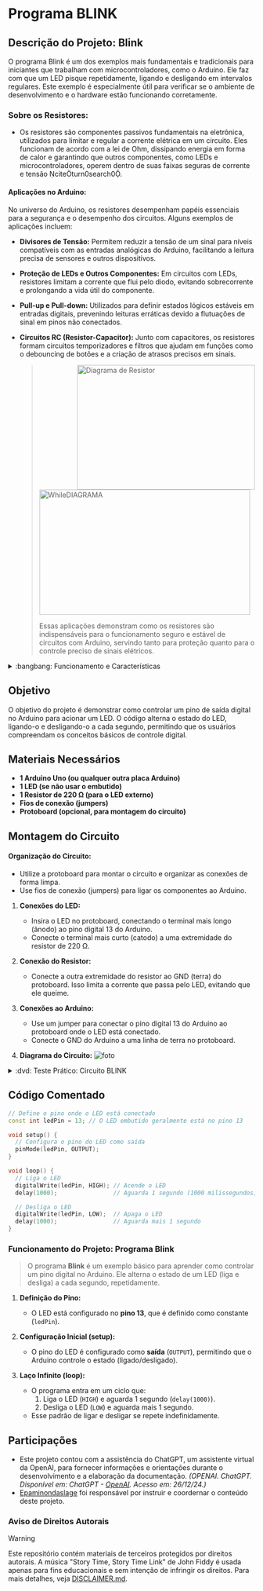 # Programa BLINK


## Descrição do Projeto: Blink
O programa Blink é um dos exemplos mais fundamentais e tradicionais para iniciantes que trabalham com microcontroladores, como o Arduino. Ele faz com que um LED pisque repetidamente, ligando e desligando em intervalos regulares. Este exemplo é especialmente útil para verificar se o ambiente de desenvolvimento e o hardware estão funcionando corretamente.

### Sobre os Resistores:
- Os resistores são componentes passivos fundamentais na eletrônica, utilizados para limitar e regular a corrente elétrica em um circuito. Eles funcionam de acordo com a lei de Ohm, dissipando energia em forma de calor e garantindo que outros componentes, como LEDs e microcontroladores, operem dentro de suas faixas seguras de corrente e tensão citeturn0search0.

#### Aplicações no Arduino:

No universo do Arduino, os resistores desempenham papéis essenciais para a segurança e o desempenho dos circuitos. Alguns exemplos de aplicações incluem:

- **Divisores de Tensão:** Permitem reduzir a tensão de um sinal para níveis compatíveis com as entradas analógicas do Arduino, facilitando a leitura precisa de sensores e outros dispositivos.
- **Proteção de LEDs e Outros Componentes:** Em circuitos com LEDs, resistores limitam a corrente que flui pelo diodo, evitando sobrecorrente e prolongando a vida útil do componente.
- **Pull-up e Pull-down:** Utilizados para definir estados lógicos estáveis em entradas digitais, prevenindo leituras erráticas devido a flutuações de sinal em pinos não conectados.
- **Circuitos RC (Resistor-Capacitor):** Junto com capacitores, os resistores formam circuitos temporizadores e filtros que ajudam em funções como o debouncing de botões e a criação de atrasos precisos em sinais.

     > <img height="254.3" width="363" align="right" alt="Diagrama de Resistor" src="https://github.com/Matheusrammos/LIA-Docs/blob/main/Exerc%C3%ADcio_em_Sala_1/RESISTORES_IMG_2.png">
     >
     > <img height="255" width="430" alt="WhileDIAGRAMA" src="https://github.com/Matheusrammos/LIA-Docs/blob/main/Exerc%C3%ADcio_em_Sala_1/RESISTORES_IMG_1.png">
     > 
     > Essas aplicações demonstram como os resistores são indispensáveis para o funcionamento seguro e estável de circuitos com Arduino, servindo tanto para proteção quanto para o controle preciso de sinais elétricos.

<details>
<summary> :bangbang: Funcionamento e Características </summary>

- **Lei de Ohm:** A relação entre tensão (V), corrente (I) e resistência (R) é definida pela lei de Ohm, expressa pela fórmula V = I × R. Esse princípio básico orienta a utilização dos resistores em circuitos eletrônicos.
  
- **Dissipação de Potência:** Ao limitar a corrente, os resistores convertem parte da energia elétrica em calor. É fundamental escolher resistores com a capacidade de dissipação de potência adequada para evitar superaquecimento e danos ao componente.
  
- **Precisão e Tolerância:** Resistores são fabricados com diferentes níveis de tolerância (por exemplo, 1%, 5% ou 10%), o que influencia a precisão dos circuitos onde são aplicados. A escolha correta garante medições mais exatas e desempenho consistente.
  
- **Diversidade de Tipos:** Existem várias tecnologias de resistores, como os de carbono, metal film e wirewound, cada um oferecendo características específicas em termos de estabilidade, ruído e dissipação de calor.
  
> <img height="234.3" width="413" align="right" alt="WhileDIAGRAMA" src="https://github.com/Matheusrammos/LIA-Docs/blob/main/Exerc%C3%ADcio_em_Sala_2/LED_IMG_3.png">

> <img height="235" width="413" alt="WhileDIAGRAMA" src="https://github.com/Matheusrammos/LIA-Docs/blob/main/Exerc%C3%ADcio_em_Sala_2/LED_Tabela_TENS%C3%83O.png">

</details>






## Objetivo
O objetivo do projeto é demonstrar como controlar um pino de saída digital no Arduino para acionar um LED. O código alterna o estado do LED, ligando-o e desligando-o a cada segundo, permitindo que os usuários compreendam os conceitos básicos de controle digital.


## Materiais Necessários
- **1 Arduino Uno (ou qualquer outra placa Arduino)**
- **1 LED (se não usar o embutido)**
- **1 Resistor de 220 Ω (para o LED externo)**
- **Fios de conexão (jumpers)**
- **Protoboard (opcional, para montagem do circuito)**

## Montagem do Circuito
#### Organização do Circuito:
   - Utilize a protoboard para montar o circuito e organizar as conexões de forma limpa.
   - Use fios de conexão (jumpers) para ligar os componentes ao Arduino.

1. **Conexões do LED:**
   - Insira o LED no protoboard, conectando o terminal mais longo (ânodo) ao pino digital 13 do Arduino.
   - Conecte o terminal mais curto (catodo) a uma extremidade do resistor de 220 Ω.
     
2. **Conexão do Resistor:**
   - Conecte a outra extremidade do resistor ao GND (terra) do protoboard. Isso limita a corrente que passa pelo LED, evitando que ele queime.

3. **Conexões ao Arduino:**
   - Use um jumper para conectar o pino digital 13 do Arduino ao protoboard onde o LED está conectado.
   - Conecte o GND do Arduino a uma linha de terra no protoboard.

4. **Diagrama do Circuito:**
![foto](https://github.com/Matheusrammos/LIA-Docs/blob/main/Exerc%C3%ADcio_em_Sala_1/Diagrama_Aula_1.png)
<details>
<summary> :dvd: Teste Prático: Circuito BLINK </summary>

[Circuito BLINK](https://github.com/user-attachments/assets/0fd8602f-0a26-4570-a3aa-290ff9b52ce1)
</details>


## Código Comentado
```cpp
// Define o pino onde o LED está conectado
const int ledPin = 13; // O LED embutido geralmente está no pino 13

void setup() {
  // Configura o pino do LED como saída
  pinMode(ledPin, OUTPUT);
}

void loop() {
  // Liga o LED
  digitalWrite(ledPin, HIGH); // Acende o LED
  delay(1000);                // Aguarda 1 segundo (1000 milissegundos)

  // Desliga o LED
  digitalWrite(ledPin, LOW);  // Apaga o LED
  delay(1000);                // Aguarda mais 1 segundo
}
````


### Funcionamento do Projeto: Programa Blink  
> O programa **Blink** é um exemplo básico para aprender como controlar um pino digital no Arduino. Ele alterna o estado de um LED (liga e desliga) a cada segundo, repetidamente.  
1. **Definição do Pino:**
   - O LED está configurado no **pino 13**, que é definido como constante (`ledPin`).

2. **Configuração Inicial (setup):**
   - O pino do LED é configurado como **saída** (`OUTPUT`), permitindo que o Arduino controle o estado (ligado/desligado).

3. **Laço Infinito (loop):**
   - O programa entra em um ciclo que:
     1. Liga o LED (`HIGH`) e aguarda 1 segundo (`delay(1000)`).
     2. Desliga o LED (`LOW`) e aguarda mais 1 segundo.
   - Esse padrão de ligar e desligar se repete indefinidamente.


## Participações
- Este projeto contou com a assistência do ChatGPT, um assistente virtual da OpenAI, para fornecer informações e orientações durante o desenvolvimento e a elaboração da documentação.
  *(OPENAI. ChatGPT. Disponível em: ChatGPT - [OpenAI](https://www.openai.com/chatgpt). Acesso em: 26/12/24.)*
- [Epaminondaslage](https://www.bing.com/ck/a?!&&p=cf945232149fce13JmltdHM9MTcyNjcwNDAwMCZpZ3VpZD0yNGZkYWYyYS1lMjZiLTYzMWYtMzY0MC1iYmJiZTNlZTYyZGImaW5zaWQ9NTE5Mg&ptn=3&ver=2&hsh=3&fclid=24fdaf2a-e26b-631f-3640-bbbbe3ee62db&psq=src%3d%22https%3a%2f%2fgithub.com%2fEpaminondaslage%2fAluno_Fulano_de_Tal%2fblob%2fmain%2fExercicio_em_Casa_1%2fFigura.jpeg%22+alt%3d%22Circuito%22+width%3d%2250%25%22&u=a1aHR0cHM6Ly9naXRodWIuY29tL0VwYW1pbm9uZGFzbGFnZQ&ntb=1) foi responsável por instruir e coordernar o conteúdo deste projeto.

### Aviso de Direitos Autorais 
>[!WARNING]
>
>Este repositório contém materiais de terceiros protegidos por direitos autorais. A música "Story Time, Story Time Link" de John Fiddy é usada apenas para fins educacionais e sem intenção de infringir os direitos. Para mais detalhes, veja [DISCLAIMER.md](./DISCLAIMER.md).
